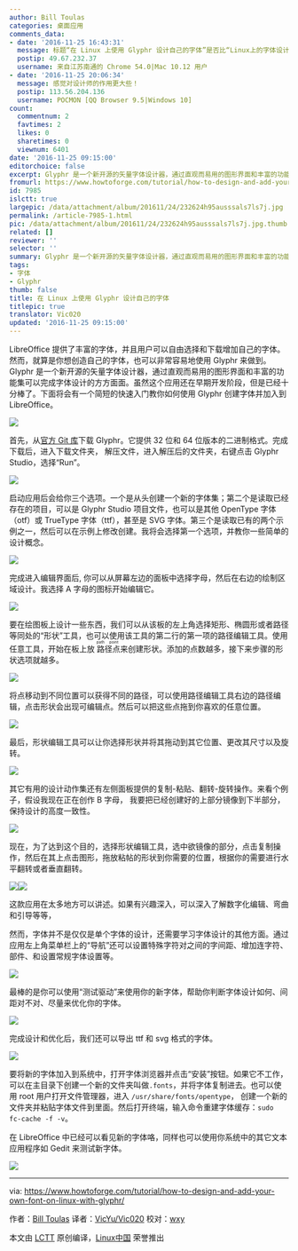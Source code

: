 ```yaml
---
author: Bill Toulas
categories: 桌面应用
comments_data:
- date: '2016-11-25 16:43:31'
  message: 标题“在 Linux 上使用 Glyphr 设计自己的字体”是否比“Linux上的字体设计软件Glyphr”好？
  postip: 49.67.232.37
  username: 来自江苏南通的 Chrome 54.0|Mac 10.12 用户
- date: '2016-11-25 20:06:34'
  message: 感觉对设计师的作用更大些！
  postip: 113.56.204.136
  username: POCMON [QQ Browser 9.5|Windows 10]
count:
  commentnum: 2
  favtimes: 2
  likes: 0
  sharetimes: 0
  viewnum: 6401
date: '2016-11-25 09:15:00'
editorchoice: false
excerpt: Glyphr 是一个新开源的矢量字体设计器，通过直观而易用的图形界面和丰富的功能集可以完成字体设计的方方面面。
fromurl: https://www.howtoforge.com/tutorial/how-to-design-and-add-your-own-font-on-linux-with-glyphr/
id: 7985
islctt: true
largepic: /data/attachment/album/201611/24/232624h95ausssals7ls7j.jpg
permalink: /article-7985-1.html
pic: /data/attachment/album/201611/24/232624h95ausssals7ls7j.jpg.thumb.jpg
related: []
reviewer: ''
selector: ''
summary: Glyphr 是一个新开源的矢量字体设计器，通过直观而易用的图形界面和丰富的功能集可以完成字体设计的方方面面。
tags:
- 字体
- Glyphr
thumb: false
title: 在 Linux 上使用 Glyphr 设计自己的字体
titlepic: true
translator: Vic020
updated: '2016-11-25 09:15:00'
---
```


LibreOffice 提供了丰富的字体，并且用户可以自由选择和下载增加自己的字体。然而，就算是你想创造自己的字体，也可以非常容易地使用 Glyphr 来做到。Glyphr 是一个新开源的矢量字体设计器，通过直观而易用的图形界面和丰富的功能集可以完成字体设计的方方面面。虽然这个应用还在早期开发阶段，但是已经十分棒了。下面将会有一个简短的快速入门教你如何使用 Glyphr 创建字体并加入到 LibreOffice。


![](/data/attachment/album/201611/24/232624h95ausssals7ls7j.jpg)


首先，从[官方 Git 库](https://github.com/glyphr-studio/Glyphr-Studio-Desktop)下载 Glyphr。它提供 32 位和 64 位版本的二进制格式。完成下载后，进入下载文件夹， 解压文件，进入解压后的文件夹，右键点击 Glyphr Studio，选择“Run”。


![](/data/attachment/album/201611/24/231800x07917cemtfb9sk9.jpg)


启动应用后会给你三个选项。一个是从头创建一个新的字体集；第二个是读取已经存在的项目，可以是 Glyphr Studio 项目文件，也可以是其他 OpenType 字体（otf）或 TrueType 字体（ttf），甚至是 SVG 字体。第三个是读取已有的两个示例之一，然后可以在示例上修改创建。我将会选择第一个选项，并教你一些简单的设计概念。


![](/data/attachment/album/201611/24/233237w9ysrr89vu5hvrig.jpg)


完成进入编辑界面后, 你可以从屏幕左边的面板中选择字母，然后在右边的绘制区域设计。我选择 A 字母的图标开始编辑它。


![](/data/attachment/album/201611/24/232714syudpdg629uhk9pp.jpg)


要在绘图板上设计一些东西，我们可以从该板的左上角选择矩形、椭圆形或者路径等同处的“形状”工具，也可以使用该工具的第二行的第一项的路径编辑工具。使用任意工具，开始在板上放<ruby> 路径点 <rp>  （ </rp> <rt>  path point </rt> <rp>  ） </rp></ruby>来创建形状。添加的点数越多，接下来步骤的形状选项就越多。


![](/data/attachment/album/201611/24/232839d7lrzm12hprjbhle.jpg)


将点移动到不同位置可以获得不同的路径，可以使用路径编辑工具右边的路径编辑，点击形状会出现可编辑点。然后可以把这些点拖到你喜欢的任意位置。


![](/data/attachment/album/201611/24/232957a1ul9fuwxlb5uyku.jpg)


最后，形状编辑工具可以让你选择形状并将其拖动到其它位置、更改其尺寸以及旋转。


![](/data/attachment/album/201611/24/233036km0i2jrj02od1ej0.jpg)


其它有用的设计动作集还有左侧面板提供的复制-粘贴、翻转-旋转操作。来看个例子，假设我现在正在创作 B 字母， 我要把已经创建好的上部分镜像到下半部分，保持设计的高度一致性。


![](/data/attachment/album/201611/24/233303tjissisii77v1pon.jpg)


现在，为了达到这个目的，选择形状编辑工具，选中欲镜像的部分，点击复制操作，然后在其上点击图形，拖放粘帖的形状到你需要的位置，根据你的需要进行水平翻转或者垂直翻转。


![](/data/attachment/album/201611/24/233412y1fzll1z7fetq1hw.jpg)![](/data/attachment/album/201611/24/233413mv2sspjcj3s7m6yk.jpg)


这款应用在太多地方可以讲述。如果有兴趣深入，可以深入了解数字化编辑、弯曲和引导等等，


然而，字体并不是仅仅是单个字体的设计，还需要学习字体设计的其他方面。通过应用左上角菜单栏上的“导航”还可以设置特殊字符对之间的字间距、增加连字符、部件、和设置常规字体设置等。


![](/data/attachment/album/201611/24/233507n4sj7asd1s9op14m.jpg)


最棒的是你可以使用“测试驱动”来使用你的新字体，帮助你判断字体设计如何、间距对不对、尽量来优化你的字体。


![](/data/attachment/album/201611/24/233540sg83msg19gg2t121.jpg)


完成设计和优化后，我们还可以导出 ttf 和 svg 格式的字体。


![](/data/attachment/album/201611/24/233625py20jr26g0ja2zhy.jpg)


要将新的字体加入到系统中，打开字体浏览器并点击“安装”按钮。如果它不工作，可以在主目录下创建一个新的文件夹叫做`.fonts`，并将字体复制进去。也可以使用 root 用户打开文件管理器，进入 `/usr/share/fonts/opentype`， 创建一个新的文件夹并粘贴字体文件到里面。然后打开终端，输入命令重建字体缓存：`sudo fc-cache -f -v`。


在 LibreOffice 中已经可以看见新的字体咯，同样也可以使用你系统中的其它文本应用程序如 Gedit 来测试新字体。


![](/data/attachment/album/201611/24/233704a61gfw4yffow1zy8.jpg)




---


via: <https://www.howtoforge.com/tutorial/how-to-design-and-add-your-own-font-on-linux-with-glyphr/>


作者：[Bill Toulas](https://twitter.com/howtoforgecom) 译者：[VicYu/Vic020](http://vicyu.net) 校对：[wxy](https://github.com/wxy)


本文由 [LCTT](https://github.com/LCTT/TranslateProject) 原创编译，[Linux中国](https://linux.cn/) 荣誉推出